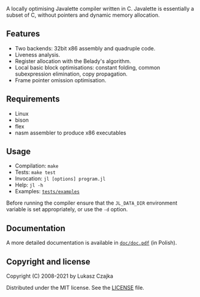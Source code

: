 A locally optimising Javalette compiler written in C. Javalette is
essentially a subset of C, without pointers and dynamic memory
allocation.

Features
--------
* Two backends: 32bit x86 assembly and quadruple code.
* Liveness analysis.
* Register allocation with the Belady's algorithm.
* Local basic block optimisations: constant folding, common
  subexpression elimination, copy propagation.
* Frame pointer omission optimisation.

Requirements
------------
* Linux
* bison
* flex
* nasm assembler to produce x86 executables

Usage
-----
* Compilation: `make`
* Tests: `make test`
* Invocation: `jl [options] program.jl`
* Help: `jl -h`
* Examples: [`tests/examples`](tests/examples)

Before running the compiler ensure that the `JL_DATA_DIR` environment
variable is set appropriately, or use the `-d` option.

Documentation
-------------

A more detailed documentation is available in [`doc/doc.pdf`](doc/doc.pdf) (in Polish).

Copyright and license
---------------------

Copyright (C) 2008-2021 by Lukasz Czajka

Distributed under the MIT license. See the [LICENSE](LICENSE) file.
